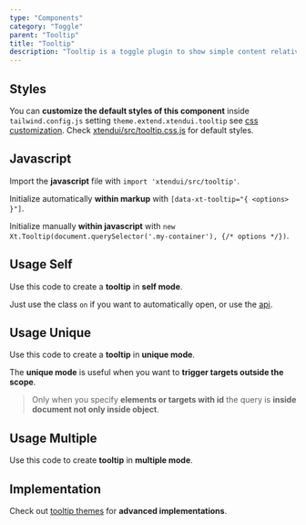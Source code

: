 ```yaml
---
type: "Components"
category: "Toggle"
parent: "Tooltip"
title: "Tooltip"
description: "Tooltip is a toggle plugin to show simple content relative to an element node and positioned relative to it."
---
```


## Styles

You can **customize the default styles of this component** inside `tailwind.config.js` setting `theme.extend.xtendui.tooltip` see [css customization](/components/global/preset#customization). Check [xtendui/src/tooltip.css.js](https://github.com/xtendui/xtendui/blob/beta/src/tooltip.css.js) for default styles.

## Javascript

Import the **javascript** file with `import 'xtendui/src/tooltip'`.

Initialize automatically **within markup** with `[data-xt-tooltip="{ <options> }"]`.

Initialize manually **within javascript** with `new Xt.Tooltip(document.querySelector('.my-container'), {/* options */})`.

## Usage Self

Use this code to create a **tooltip** in **self mode**.

Just use the class `on` if you want to automatically open, or use the [api](/components/tooltip/api).

<demo>
  <demoinline src="demos/components/tooltip/usage-self">
  </demoinline>
</demo>

## Usage Unique

Use this code to create a **tooltip** in **unique mode**.

The **unique mode** is useful when you want to **trigger targets outside the scope**.

> Only when you specify **elements or targets with id** the query is **inside document not only inside object**.

<demo>
  <demoinline src="demos/components/tooltip/usage-unique">
  </demoinline>
</demo>

## Usage Multiple

Use this code to create **tooltip** in **multiple mode**.

<demo>
  <demoinline src="demos/components/tooltip/usage-multiple">
  </demoinline>
</demo>

## Implementation

Check out [tooltip themes](/themes/tooltip) for **advanced implementations**.

<demo>
  <div class="gatsby_demo_item" data-iframe="demos/themes/implementation/tooltip-implementation-v1">
  </div>
</demo>
